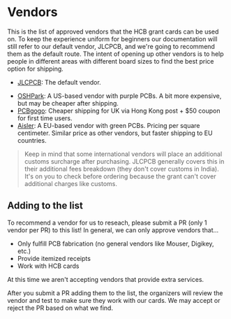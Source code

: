# Vendors

This is the list of approved vendors that the HCB grant cards can be used on. To keep the experience uniform for beginners our documentation will still refer to our default vendor, JLCPCB, and we're going to recommend them as the default route. The intent of opening up other vendors is to help people in different areas with different board sizes to find the best price option for shipping.

- [JLCPCB](https://jlcpcb.com/): The default vendor.
<!-- add more under this line to suggest a new vendor after reading the directions -->
- [OSHPark](https://oshpark.com/): A US-based vendor with purple PCBs. A bit more expensive, but may be cheaper after shipping.
- [PCBgogo](https://www.pcbgogo.com): Cheaper shipping for UK via Hong Kong post + $50 coupon for first time users.
- [Aisler](https://aisler.net): A EU-based vendor with green PCBs. Pricing per square centimeter. Similar price as other vendors, but faster shipping to EU countries.

> Keep in mind that some international vendors will place an additional customs surcharge after purchasing. JLCPCB generally covers this in their additional fees breakdown (they don't cover customs in India). It's on you to check before ordering because the grant can't cover additional charges like customs.

## Adding to the list

To recommend a vendor for us to reseach, please submit a PR (only 1 vendor per PR) to this list! In general, we can only approve vendors that...

- Only fulfill PCB fabrication (no general vendors like Mouser, Digikey, etc.)
- Provide itemized receipts
- Work with HCB cards

At this time we aren't accepting vendors that provide extra services.

After you submit a PR adding them to the list, the organizers will review the vendor and test to make sure they work with our cards. We may accept or reject the PR based on what we find.
